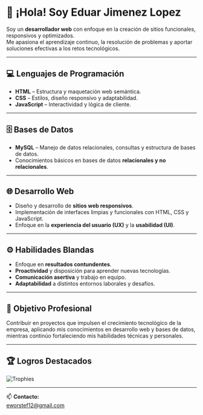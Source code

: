 # 👋 ¡Hola! Soy Eduar Jimenez Lopez

Soy un **desarrollador web** con enfoque en la creación de sitios funcionales, responsivos y optimizados.  
Me apasiona el aprendizaje continuo, la resolución de problemas y aportar soluciones efectivas a los retos tecnológicos.

---

## 💻 Lenguajes de Programación
- **HTML** – Estructura y maquetación web semántica.  
- **CSS** – Estilos, diseño responsivo y adaptabilidad.  
- **JavaScript** – Interactividad y lógica de cliente.  

---

## 🗄️ Bases de Datos
- **MySQL** – Manejo de datos relacionales, consultas y estructura de bases de datos.  
- Conocimientos básicos en bases de datos **relacionales y no relacionales**.  

---

## 🌐 Desarrollo Web
- Diseño y desarrollo de **sitios web responsivos**.  
- Implementación de interfaces limpias y funcionales con HTML, CSS y JavaScript.  
- Enfoque en la **experiencia del usuario (UX)** y la **usabilidad (UI)**.  

---

## ⚙️ Habilidades Blandas
- Enfoque en **resultados contundentes**.  
- **Proactividad** y disposición para aprender nuevas tecnologías.  
- **Comunicación asertiva** y trabajo en equipo.  
- **Adaptabilidad** a distintos entornos laborales y desafíos.  

---

## 🚀 Objetivo Profesional
Contribuir en proyectos que impulsen el crecimiento tecnológico de la empresa, aplicando mis conocimientos en desarrollo web y bases de datos, mientras continúo fortaleciendo mis habilidades técnicas y personales.


---

## 🏆 Logros Destacados

![Trophies](https://github-profile-trophy.vercel.app/?username=EduarJIM&theme=tokyonight&margin-w=15&no-frame=true)

---

📫 **Contacto:**  
eworstef12@gmail.com
